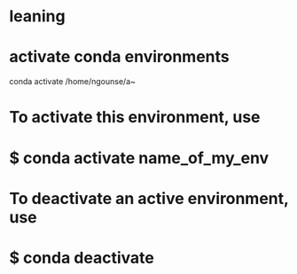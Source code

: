# leaning


# activate conda environments
conda activate /home/ngounse/a~



#
# To activate this environment, use
#
#     $ conda activate name_of_my_env
#
# To deactivate an active environment, use
#
#     $ conda deactivate

